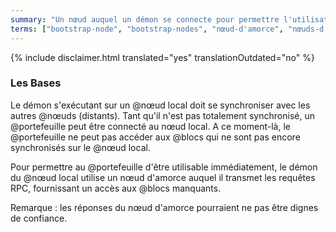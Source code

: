 ```yaml
---
summary: "Un nœud auquel un démon se connecte pour permettre l'utilisation immédiate des portefeuilles pendant sa synchronisation"
terms: ["bootstrap-node", "bootstrap-nodes", "nœud-d'amorce", "nœuds-d'amorce"]
---
```


{% include disclaimer.html translated="yes" translationOutdated="no" %}

### Les Bases

Le démon s'exécutant sur un @nœud local doit se synchroniser avec les autres
@nœuds (distants). Tant qu'il n'est pas totalement synchronisé, un
@portefeuille peut être connecté au nœud local. A ce moment-là, le
@portefeuille ne peut pas accéder aux @blocs qui ne sont pas encore
synchronisés sur le @nœud local.

Pour permettre au @portefeuille d'être utilisable immédiatement, le démon du
@nœud local utilise un nœud d'amorce auquel il transmet les requêtes RPC,
fournissant un accès aux @blocs manquants.

Remarque : les réponses du nœud d'amorce pourraient ne pas être dignes de
confiance.
